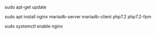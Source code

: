 sudo apt-get update

sudo apt install nginx mariadb-server mariadb-client php7.2 php7.2-fpm

sudo systemctl enable nginx
